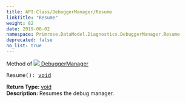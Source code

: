 ```yaml
---
title: API:Class/DebuggerManager/Resume
linkTitle: "Resume"
weight: 82
date: 2019-08-02
namespace: Primrose.DataModel.Diagnostics.DebuggerManager.Resume
deprecated: false
no_list: true
---
```

Method of <a href="/docs/api-reference/Class/DebuggerManager"><img src="/icons/silk/bug.png"/>&nbsp;DebuggerManager</a>
<pre class="method-declaration">
Resume(): <a class="type" href="/docs/api-reference/System/void">void</a></pre>
<b>Return Type: </b>
<a class="type" href="/docs/api-reference/System/void">void</a>
<br/>
<b>Description: </b>
Resumes the debug manager.

